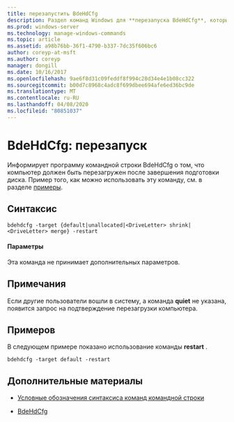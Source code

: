 ```yaml
---
title: перезапустить BdeHdCfg
description: Раздел команд Windows для **перезапуска BdeHdCfg**, который сообщает BdeHdCfg о необходимости перезагрузки компьютера после завершения подготовки диска.
ms.prod: windows-server
ms.technology: manage-windows-commands
ms.topic: article
ms.assetid: a98b76bb-36f1-4790-b337-7dc35f606bc6
author: coreyp-at-msft
ms.author: coreyp
manager: dongill
ms.date: 10/16/2017
ms.openlocfilehash: 9ae6f8d31c09feddf8f994c28d34e4e1b08cc322
ms.sourcegitcommit: b00d7c8968c4adc8f699dbee694afe6ed36bc9de
ms.translationtype: MT
ms.contentlocale: ru-RU
ms.lasthandoff: 04/08/2020
ms.locfileid: "80851037"
---
```

# <a name="bdehdcfg-restart"></a>BdeHdCfg: перезапуск

Информирует программу командной строки BdeHdCfg о том, что компьютер должен быть перезагружен после завершения подготовки диска. Пример того, как можно использовать эту команду, см. в разделе [примеры](#BKMK_Examples).

## <a name="syntax"></a>Синтаксис

```
bdehdcfg -target {default|unallocated|<DriveLetter> shrink|<DriveLetter> merge} -restart
```

#### <a name="parameters"></a>Параметры

Эта команда не принимает дополнительных параметров.

## <a name="remarks"></a>Примечания

Если другие пользователи вошли в систему, а команда **quiet** не указана, появится запрос на подтверждение перезагрузки компьютера.

## <a name="examples"></a><a name="BKMK_Examples"></a>Примеров

В следующем примере показано использование команды **restart** .

```
bdehdcfg -target default -restart
```

## <a name="additional-references"></a>Дополнительные материалы

- [Условные обозначения синтаксиса команд командной строки](command-line-syntax-key.md)

- [BdeHdCfg](bdehdcfg.md)